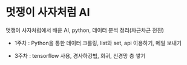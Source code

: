 # 멋쟁이 사자처럼 AI

멋쟁이 사자처럼에서 배운 AI, python, 데이터 분석 정리(차근차근 전진)

- 1주차
  : Python을 통한 데이터 크롤링, list와 set, api 이용하기, 메일 보내기

- 3주차
  : tensorflow 사용, 경사하강법, 회귀, 신경망 층 쌓기
